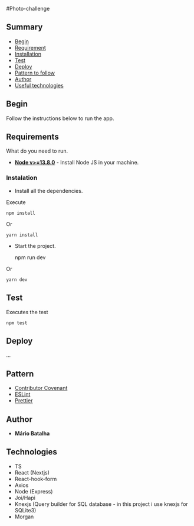 #Photo-challenge
 

## Summary

  - [Begin](#Begin)
  - [Requirement](#Requeriment)
  - [Installation](#Installation)
  - [Test](#Test)
  - [Deploy](#Deploy)
  - [Pattern to follow](#Padrão-to-follow)
  - [Author](#Author)
  - [Useful technologies](#Useful-technologies)

## Begin

Follow the instructions below to run the app.

## Requirements

What do  you need to run.

* **[Node v>=13.8.0](https://nodejs.org/en/)** - Install Node JS in your machine.

### Instalation

- Install all the dependencies.


Execute

    npm install

Or

    yarn install

- Start the project.
 
    npm run dev

Or

    yarn dev


## Test

Executes the test

    npm test


## Deploy

...

## Pattern 

  - [Contributor Covenant](https://www.contributor-covenant.org/) 
  - [ESLint](https://www.contributor-covenant.org/)
  - [Prettier](https://www.contributor-covenant.org/)  
 
## Author

  - **Mário Batalha**  
   

## Technologies

  - TS
  - React (Nextjs)
  - React-hook-form
  - Axios
  - Node (Express)
  - Joi/Hapi 
  - Knexjs (Query builder for SQL database - in this project i use knexjs for SQLite3)
  - Morgan
